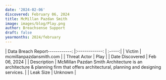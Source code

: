 ```yaml
---
date: '2024-02-06'
discovered: February 06, 2024
title: McMillan Pazdan Smith
image: images/blog/Play.png
author: Breachsense Support
draft: false
yearmonths: 2024/february
---
```


| Data Breach Report------------:     |:-------------:    | :-----:|
| Victim      | mcmillanpazdansmith.com      | 
| Threat Actor      | Play      | 
| Date Discovered      | Feb 06, 2024      | 
| Description      | McMillan Pazdan Smith Architecture is an architecture & planning firm that offers architectural, planning and designing services.      | 
| Leak Size      | Unknown      | 

